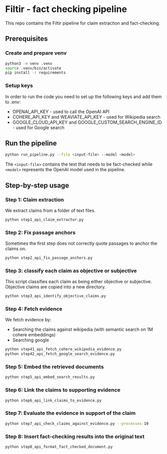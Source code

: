 # Filtir - fact checking pipeline

This repo contains the Filtir pipeline for claim extraction and fact-checking.

## Prerequisites

### Create and prepare venv
```bash
python3 -m venv .venv
source .venv/bin/activate
pip install -r requirements
```

### Setup keys
In order to run the code you need to set up the following keys and add them to .env:

- OPENAI_API_KEY - used to call the OpenAI API
- COHERE_API_KEY and WEAVIATE_API_KEY - used for Wikipedia search
- GOOGLE_CLOUD_API_KEY and GOOGLE_CUSTOM_SEARCH_ENGINE_ID - used for Google search

## Run the pipeline

```bash
python run_pipeline.py --file <input-file> --model <model>
```

The `<input-file>` contains the text that needs to be fact-checked while `<model>` represents the OpenAI model used in the pipeline.

## Step-by-step usage

### Step 1: Claim extraction

We extract claims from a folder of text files.

```bash
python step1_api_claim_extractor.py
```

### Step 2: Fix passage anchors

Sometimes the first step does not correctly quote passages to anchor the claims on.

```bash
python step2_api_fix_passage_anchors.py
```

### Step 3: classify each claim as objective or subjective

This script classifies each claim as being either objective or subjective.
Objective claims are copied into a new directory.

```bash
python step3_api_identify_objective_claims.py
```

### Step 4: Fetch evidence

We fetch evidence by:

- Searching the claims against wikipedia (with semantic search on 1M cohere embeddings)
- Searching google

```bash
python step41_api_fetch_cohere_wikipedia_evidence.py
python step42_api_fetch_google_search_evidence.py
```

### Step 5: Embed the retrieved documents

```bash
python step5_api_embed_search_results.py
```

### Step 6: Link the claims to supporting evidence

```bash
python step6_api_link_claims_to_evidence.py
```

### Step 7: Evaluate the evidence in support of the claim

```bash
python step7_api_check_claims_against_evidence.py --processes 10
```

### Step 8: Insert fact-checking results into the original text

```bash
python step8_api_format_fact_checked_document.py
```
